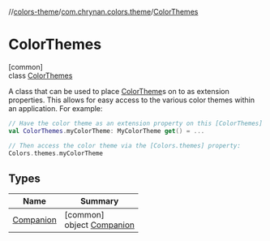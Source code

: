 //[colors-theme](../../../index.md)/[com.chrynan.colors.theme](../index.md)/[ColorThemes](index.md)

# ColorThemes

[common]\
class [ColorThemes](index.md)

A class that can be used to place [ColorTheme](../-color-theme/index.md)s on to as extension properties. This allows for easy access to the various color themes within an application. For example:

```kotlin
// Have the color theme as an extension property on this [ColorThemes] class:
val ColorThemes.myColorTheme: MyColorTheme get() = ...

// Then access the color theme via the [Colors.themes] property:
Colors.themes.myColorTheme
```

## Types

| Name | Summary |
|---|---|
| [Companion](-companion/index.md) | [common]<br>object [Companion](-companion/index.md) |
